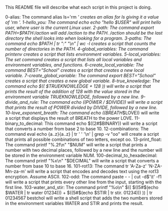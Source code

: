 This README file will describe what each script in this project is doing.


0-alias: The command alias ls='rm *' creates an alias for ls giving it a value of 'rm 
*'.
1-hello_you: The command echo echo "hello $USER" will print hello user, where user is the current Linux user.
2-path: The command export PATH=$PATH:/action will add /action to the PATH. /action should be the last directory the shell looks into when looking for a program.
3-paths: The command echo $PATH | tr ":" "\n" | wc -l creates a script that counts the number of directories in the PATH.
4-global_variables: The command printenv creates a script that lists environment variables.
5-local_variables: The set command creates a script that lists all local variables and environment variables, and functions.
6-create_local_variable: The command BEST="School" creates a script that creates a new local variable.
7-create_global_variable: The command export BEST="School" creates a script that creates a new global variable.
8-true_knowledge: The command echo $(( $TRUEKNOWLEDGE + 128 )) will write a script that prints the result of the addition of 128 with the value stored in the environment variable TRUEKNOWLEDGE, followed by a new line.
9-divide_and_rule: The command echo $(($POWER / $DIVIDE)) will write a script that prints the result of POWER divided by DIVIDE, followed by a new line.
10-love_exponent_breath: The command echo $(($BREATH**$LOVE)) will write a script that displays the result of BREATH to the power LOVE.
11-binary_to_decimal: This command echo $((2#$BINARY)) will write a script that converts a number from base 2 to base 10.
12-combinations: The command eval echo {a..z}{a..z} | tr ' ' '\n' | grep -v "oo" will create a script that prints all possible combinations of two letters, except oo.
13-print_float: The command printf "%.2f\n" "$NUM" will write a script that prints a number with two decimal places, followed by a new line and the number will be stored in the environment variable NUM.
100-decimal_to_hexadecimal: The command printf "%x\n" "$DECIMAL" will write a script that converts a number from base 10 to base 16.
101-rot13: The command tr 'A-Za-z' 'N-ZA-Mn-za-m' will write a script that encodes and decodes text using the rot13 encryption. Assume ASCII.
102-odd: The command paste - - | cut -d$'\t' -f1 will write a script that prints every other line from the input, starting with the first line.
103-water_and_stir: The command printf "%o\n" $(( $((5#$(echo $WATER | tr water 01234))) + $((5#$(echo $STIR | tr stir. 01234))) )) | tr 01234567 bestchol will write a shell script that adds the two numbers stored in the environment variables WATER and STIR and prints the result.
